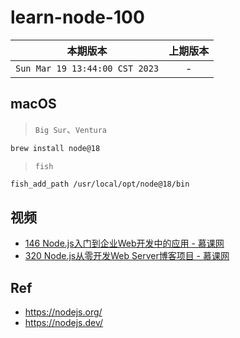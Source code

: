 # learn-node-100

|本期版本|上期版本
|:---:|:---:
`Sun Mar 19 13:44:00 CST 2023` | -


## macOS

> `Big Sur`、`Ventura`

```bash
brew install node@18
```

> `fish`

```bash
fish_add_path /usr/local/opt/node@18/bin
```
## 视频

* [146 Node.js入门到企业Web开发中的应用 - 慕课网](./imooc-146)
* [320 Node.js从零开发Web Server博客项目 - 慕课网](./imooc-320)


## Ref

* <https://nodejs.org/>
* <https://nodejs.dev/>